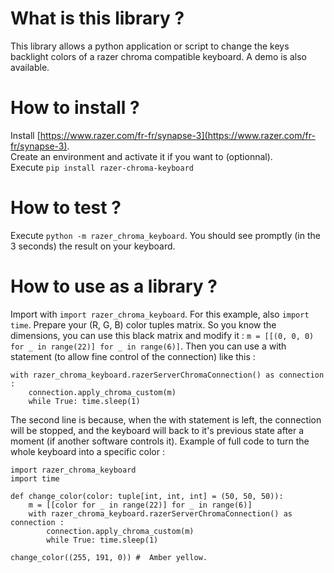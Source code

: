 # What is this library ?

This library allows a python application or script to change the keys backlight colors of a razer chroma compatible keyboard.
A demo is also available.

# How to install ?

Install [https://www.razer.com/fr-fr/synapse-3](https://www.razer.com/fr-fr/synapse-3). <br/>
Create an environment and activate it if you want to (optionnal). <br/>
Execute ```pip install razer-chroma-keyboard```

# How to test ?

Execute ```python -m razer_chroma_keyboard```. You should see promptly (in the 3 seconds) the result on your keyboard.

# How to use as a library ?

Import with ```import razer_chroma_keyboard```. For this example, also ```import time```.
Prepare your (R, G, B) color tuples matrix. So you know the dimensions, you can use this black matrix and modify it : ```m = [[(0, 0, 0) for _ in range(22)] for _ in range(6)]```.
Then you can use a with statement (to allow fine control of the connection) like this : <br/>
```
with razer_chroma_keyboard.razerServerChromaConnection() as connection :
    connection.apply_chroma_custom(m)
    while True: time.sleep(1)
```
The second line is because, when the with statement is left, the connection will be stopped, and the keyboard will back to it's previous state after a moment (if another software controls it).
Example of full code to turn the whole keyboard into a specific color :
```
import razer_chroma_keyboard
import time

def change_color(color: tuple[int, int, int] = (50, 50, 50)):
    m = [[color for _ in range(22)] for _ in range(6)]
    with razer_chroma_keyboard.razerServerChromaConnection() as connection :
        connection.apply_chroma_custom(m)
        while True: time.sleep(1)

change_color((255, 191, 0)) #  Amber yellow.
```